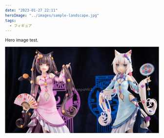 ```yaml
---
date: "2023-01-27 22:11"
heroImage: "../images/sample-landscape.jpg"
tags:
  - フィギュア
---
```


Hero image test.

![landscape](../images/sample-landscape.jpg)
